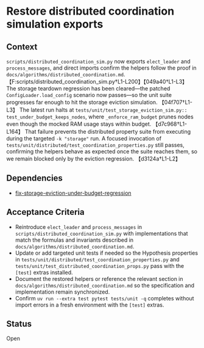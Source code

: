 # Restore distributed coordination simulation exports

## Context
`scripts/distributed_coordination_sim.py` now exports `elect_leader` and
`process_messages`, and direct imports confirm the helpers follow the proof in
`docs/algorithms/distributed_coordination.md`.
【F:scripts/distributed_coordination_sim.py†L1-L200】【049a40†L1-L3】 The
storage teardown regression has been cleared—the patched
`ConfigLoader.load_config` scenario now passes—so the unit suite progresses
far enough to hit the storage eviction simulation. 【04f707†L1-L3】 The latest
run halts at `tests/unit/test_storage_eviction_sim.py::
test_under_budget_keeps_nodes`, where `_enforce_ram_budget` prunes nodes even
though the mocked RAM usage stays within budget. 【d7c968†L1-L164】 That failure
prevents the distributed property suite from executing during the targeted
`-k "storage"` run. A focused invocation of
`tests/unit/distributed/test_coordination_properties.py` still passes,
confirming the helpers behave as expected once the suite reaches them, so we
remain blocked only by the eviction regression. 【d3124a†L1-L2】

## Dependencies
- [fix-storage-eviction-under-budget-regression](
  fix-storage-eviction-under-budget-regression.md)

## Acceptance Criteria
- Reintroduce `elect_leader` and `process_messages` in
  `scripts/distributed_coordination_sim.py` with implementations that match
  the formulas and invariants described in
  `docs/algorithms/distributed_coordination.md`.
- Update or add targeted unit tests if needed so the Hypothesis properties in
  `tests/unit/distributed/test_coordination_properties.py` and
  `tests/unit/test_distributed_coordination_props.py` pass with the `[test]`
  extras installed.
- Document the restored helpers or reference the relevant section in
  `docs/algorithms/distributed_coordination.md` so the specification and
  implementation remain synchronized.
- Confirm `uv run --extra test pytest tests/unit -q` completes without
  import errors in a fresh environment with the `[test]` extras.

## Status
Open
